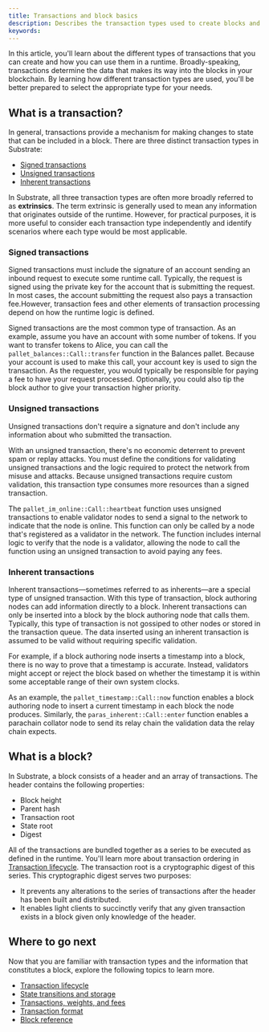```yaml
---
title: Transactions and block basics
description: Describes the transaction types used to create blocks and the basic components of a block.
keywords:
---
```


In this article, you'll learn about the different types of transactions that you can create and how you can use them in a runtime.
Broadly-speaking, transactions determine the data that makes its way into the blocks in your blockchain.
By learning how different transaction types are used, you'll be better prepared to select the appropriate type for your needs.

## What is a transaction?

In general, transactions provide a mechanism for making changes to state that can be included in a block.
There are three distinct transaction types in Substrate:

- [Signed transactions](#signed-transactions)
- [Unsigned transactions](#unsigned-transactions)
- [Inherent transactions](#inherent-transactions)

In Substrate, all three transaction types are often more broadly referred to as **extrinsics**.
The term extrinsic is generally used to mean any information that originates outside of the runtime.
However, for practical purposes, it is more useful to consider each transaction type independently and identify scenarios where each type would be most applicable.

### Signed transactions

Signed transactions must include the signature of an account sending an inbound request to execute some runtime call.
Typically, the request is signed using the private key for the account that is submitting the request.
In most cases, the account submitting the request also pays a transaction fee.However, transaction fees and other elements of transaction processing depend on how the runtime logic is defined.

Signed transactions are the most common type of transaction.
As an example, assume you have an account with some number of tokens.
If you want to transfer tokens to Alice, you can call the `pallet_balances::Call::transfer` function in the Balances pallet.
Because your account is used to make this call, your account key is used to sign the transaction.
As the requester, you would typically be responsible for paying a fee to have your request processed.
Optionally, you could also tip the block author to give your transaction higher priority.

### Unsigned transactions

Unsigned transactions don't require a signature and don't include any information about who submitted the transaction.

With an unsigned transaction, there's no economic deterrent to prevent spam or replay attacks.
You must define the conditions for validating unsigned transactions and the logic required to protect the network from misuse and attacks.
Because unsigned transactions require custom validation, this transaction type consumes more resources than a signed transaction.

The `pallet_im_online::Call::heartbeat` function uses unsigned transactions to enable validator nodes to send a signal to the network to indicate that the node is online.
This function can only be called by a node that's registered as a validator in the network.
The function includes internal logic to verify that the node is a validator, allowing the node to call the function using an unsigned transaction to avoid paying any fees.

### Inherent transactions

Inherent transactions—sometimes referred to as inherents—are a special type of unsigned transaction.
With this type of transaction, block authoring nodes can add information directly to a block.
Inherent transactions can only be inserted into a block by the block authoring node that calls them.
Typically, this type of transaction is not gossiped to other nodes or stored in the transaction queue.
The data inserted using an inherent transaction is assumed to be valid without requiring specific validation.

For example, if a block authoring node inserts a timestamp into a block, there is no way to prove that a timestamp is accurate.
Instead, validators might accept or reject the block based on whether the timestamp it is within some acceptable range of their own system clocks.

As an example, the `pallet_timestamp::Call::now` function enables a block authoring node to insert a current timestamp in each block the node produces.
Similarly, the `paras_inherent::Call::enter` function enables a parachain collator node to send its relay chain the validation data the relay chain expects.

## What is a block?

In Substrate, a block consists of a header and an array of transactions.
The header contains the following properties:

- Block height
- Parent hash
- Transaction root
- State root
- Digest

All of the transactions are bundled together as a series to be executed as defined in the runtime.
You'll learn more about transaction ordering in [Transaction lifecycle](/main-docs/fundamentals/transaction-lifecycle/).
The transaction root is a cryptographic digest of this series.
This cryptographic digest serves two purposes:

- It prevents any alterations to the series of transactions after the header has been built and distributed.
- It enables light clients to succinctly verify that any given transaction exists in a block given only knowledge of the header.

## Where to go next

Now that you are familiar with transaction types and the information that constitutes a block, explore the following topics to learn more.

- [Transaction lifecycle](/main-docs/fundamentals/transaction-lifecycle/)
- [State transitions and storage](/main-docs/fundamentals/state-transitions-and-storage/)
- [Transactions, weights, and fees](/main-docs/build/tx-weights-fees/)
- [Transaction format](/reference/transaction-format/)
- [Block reference](https://paritytech.github.io/substrate/master/sp_runtime/traits/trait.Block.html)
